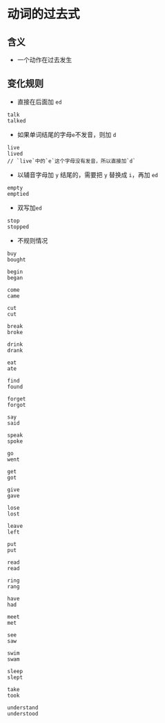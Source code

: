 # 动词的过去式

## 含义

- 一个动作在过去发生

## 变化规则

- 直接在后面加 `ed`

```
talk
talked
```

- 如果单词结尾的字母`e`不发音，则加 `d`

```
live
lived
// `live`中的`e`这个字母没有发音，所以直接加`d`
```

- 以辅音字母加 `y` 结尾的，需要把 `y` 替换成 `i`，再加 `ed`

```
empty
emptied
```

- 双写加`ed`

```
stop
stopped
```

- 不规则情况

```
buy
bought

begin
began

come
came

cut
cut

break
broke

drink
drank

eat
ate

find
found

forget
forgot

say
said

speak
spoke

go
went

get
got

give
gave

lose
lost

leave
left

put
put

read
read

ring
rang

have
had

meet
met

see
saw

swim
swam

sleep
slept

take
took

understand
understood
```
